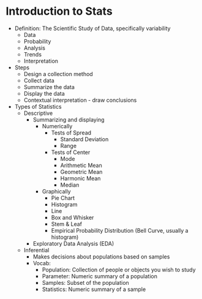 # Introduction to Stats
* Definition: The Scientific Study of Data, specifically variability
  * Data
  * Probability
  * Analysis
  * Trends
  * Interpretation
* Steps
  * Design a collection method
  * Collect data
  * Summarize the data
  * Display the data
  * Contextual interpretation - draw conclusions
* Types of Statistics
  * Descriptive
    * Summarizing and displaying
      * Numerically
        * Tests of Spread
          * Standard Deviation
          * Range
        * Tests of Center
          * Mode
          * Arithmetic Mean
          * Geometric Mean
          * Harmonic Mean
          * Median
      * Graphically
        * Pie Chart
        * Histogram
        * Line
        * Box and Whisker
        * Stem & Leaf
        * Empirical Probability Distribution (Bell Curve, usually a histogram)
    * Exploratory Data Analysis (EDA)
  * Inferential
    * Makes decisions about populations based on samples
    * Vocab:
      * Population: Collection of people or objects you wish to study
      * Parameter: Numeric summary of a population
      * Samples: Subset of the population
      * Statistics: Numeric summary of a sample
